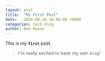 ```yaml
---
layout: post
title:  "My First Post"
date:   2020-08-16 16:06:00 +0900
categories: tech blog
author: Ben Kweon
---
```

This is my **`first`** post.

> I'm really excited to have my own `blog`!